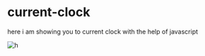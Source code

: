 # current-clock
here i am showing you to current clock with the help of javascript

![h](https://user-images.githubusercontent.com/125033123/218470412-e6bb2937-157e-4395-8c42-9b8497f5a552.jpg)

